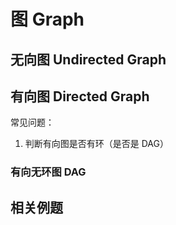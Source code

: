 # 图 Graph


## 无向图 Undirected Graph



## 有向图 Directed Graph


常见问题：
1. 判断有向图是否有环（是否是 DAG）


### 有向无环图 DAG



## 相关例题